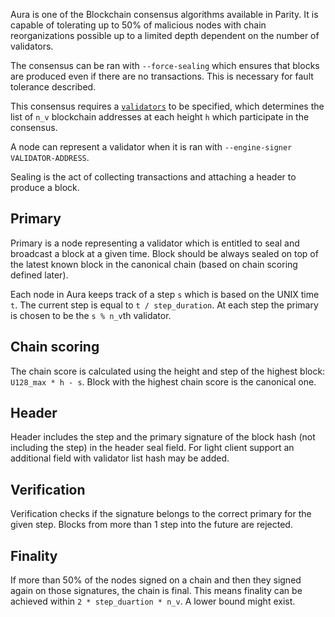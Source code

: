 Aura is one of the Blockchain consensus algorithms available in Parity. It is capable of tolerating up to 50% of malicious nodes with chain reorganizations possible up to a limited depth dependent on the number of validators.

The consensus can be ran with `--force-sealing` which ensures that blocks are produced even if there are no transactions. This is necessary for fault tolerance described.

This consensus requires a [`validators`](https://github.com/paritytech/parity/wiki/Consensus-Engines#validator-engines) to be specified, which determines the list of `n_v` blockchain addresses at each height `h` which participate in the consensus.

A node can represent a validator when it is ran with `--engine-signer VALIDATOR-ADDRESS`.

Sealing is the act of collecting transactions and attaching a header to produce a block.

## Primary
Primary is a node representing a validator which is entitled to seal and broadcast a block at a given time. Block should be always sealed on top of the latest known block in the canonical chain (based on chain scoring defined later).

Each node in Aura keeps track of a step `s` which is based on the UNIX time `t`. The current step is equal to `t / step_duration`. At each step the primary is chosen to be the `s % n_v`th validator.

## Chain scoring
The chain score is calculated using the height and step of the highest block: `U128_max * h - s`. Block with the highest chain score is the canonical one.

## Header
Header includes the step and the primary signature of the block hash (not including the step) in the header seal field. For light client support an additional field with validator list hash may be added.

## Verification
Verification checks if the signature belongs to the correct primary for the given step. Blocks from more than 1 step into the future are rejected.

## Finality
If more than 50% of the nodes signed on a chain and then they signed again on those signatures, the chain is final. This means finality can be achieved within `2 * step_duartion * n_v`. A lower bound might exist.
